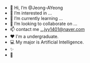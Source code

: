 - 👋 Hi, I’m @Jeong-AYeong
- 👀 I’m interested in ...
- 🌱 I’m currently learning ...
- 💞️ I’m looking to collaborate on ...
- 📫 contact me ...jyy1401@naver.com
- ❤️ I'm a undergraduate.
- 💻 My major is Artificial Intelligence.
- ✨
- 🥇

<!---
joung-Ayoung/joung-Ayoung is a ✨ special ✨ repository because its `README.md` (this file) appears on your GitHub profile.
You can click the Preview link to take a look at your changes.
--->
